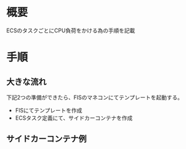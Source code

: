 # 概要
ECSのタスクごとにCPU負荷をかける為の手順を記載

# 手順
## 大きな流れ
下記2つの準備ができたら、FISのマネコンにてテンプレートを起動する。
- FISにてテンプレートを作成
- ECSタスク定義にて、サイドカーコンテナを作成

## サイドカーコンテナ例
```

```